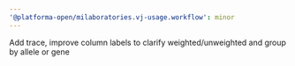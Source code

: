 ```yaml
---
'@platforma-open/milaboratories.vj-usage.workflow': minor
---
```


Add trace, improve column labels to clarify weighted/unweighted and group by allele or gene
